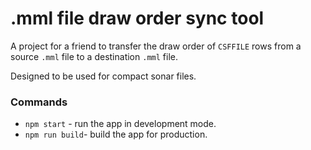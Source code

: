 # .mml file draw order sync tool

A project for a friend to transfer the draw order of `CSFFILE` rows from a source `.mml` file to a destination `.mml` file.

Designed to be used for compact sonar files.


### Commands
-   `npm start` - run the app in development mode.
-   `npm run build`- build the app for production.
